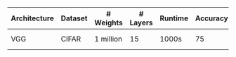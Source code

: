 

| Architecture | Dataset | # Weights | # Layers | Runtime | Accuracy | Batch size | RAM (GB) |
| ------------ | ------- | --------- | -------- | ------- | -------- | ---------- | -------- |
| VGG          | CIFAR   | 1 million | 15       | 1000s   | 75       | 10         | xxx GB   |

